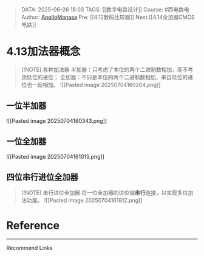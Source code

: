 > DATA: 2025-06-26 16:03
> TAGS: [[数字电路设计]]
> Course: #西电数电 
> Author: [ApolloMonasa](https://github.com/ApolloMonasa)
> Pre: [[4.12数码比较器]]
> Next:[[4.14全加器CMOS电路]]


# 4.13加法器概念


> [!NOTE] 各种加法器
> 半加器：只考虑了本位的两个二进制数相加，而不考虑低位的进位；
> 全加器：不只是本位的两个二进制数相加，来自低位的进位也一起相加。
![[Pasted image 20250704160204.png]]
## 一位半加器
![[Pasted image 20250704160343.png]]
## 一位全加器
![[Pasted image 20250704161015.png]]
## 四位串行进位全加器

> [!NOTE] 串行进位全加器
> 将一位全加器的进位端**串行**连接，以实现多位加法功能。
![[Pasted image 20250704161812.png]]





# Reference


---
Recommend Links
